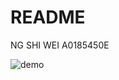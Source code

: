 # README
NG SHI WEI
A0185450E

![demo](https://user-images.githubusercontent.com/26473264/51782974-425c2e00-216d-11e9-9803-b3952b51da01.gif)
